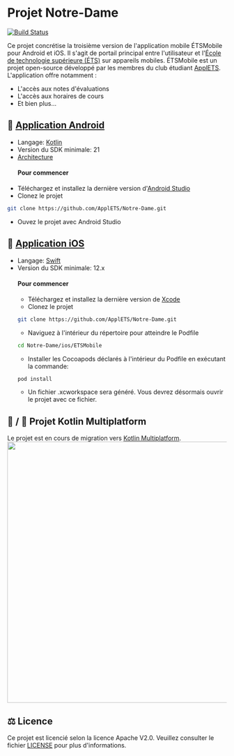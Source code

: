 # Projet Notre-Dame

[![Build Status](https://travis-ci.org/ApplETS/Notre-Dame.svg?branch=master)](https://travis-ci.org/ApplETS/Notre-Dame)

Ce projet concrétise la troisième version de l'application mobile ÉTSMobile pour Android et iOS. Il s'agit de portail principal entre l'utilisateur et l'[École de technologie supérieure (ÉTS)](https://www.etsmtl.ca/) sur appareils mobiles. ÉTSMobile est un projet open-source développé par les membres du club étudiant [ApplETS](https://clubapplets.ca/). L'application offre notamment :

* L'accès aux notes d'évaluations
* L'accès aux horaires de cours
* Et bien plus...

## 🤖 [Application Android](https://github.com/ApplETS/Notre-Dame/tree/master/android)
* Langage: [Kotlin](https://github.com/ApplETS/Notre-Dame/search?l=kotlin)
* Version du SDK minimale: 21
* [Architecture](https://github.com/ApplETS/Notre-Dame/wiki/Architecture-(FR))
  #### Pour commencer
 * Téléchargez et installez la dernière version d'[Android Studio](https://developer.android.com/studio/)
 * Clonez le projet
 ```bash
git clone https://github.com/ApplETS/Notre-Dame.git
```
 * Ouvez le projet avec Android Studio

## 🍎 [Application iOS](https://github.com/ApplETS/Notre-Dame/tree/master/ios)
* Langage: [Swift](https://github.com/ApplETS/Notre-Dame/search?l=swift)
* Version du SDK minimale: 12.x
  #### Pour commencer
  * Téléchargez et installez la dernière version de [Xcode](https://itunes.apple.com/ca/app/xcode/id497799835?mt=12)
  * Clonez le projet
  ```bash
  git clone https://github.com/ApplETS/Notre-Dame.git
  ```
  * Naviguez à l'intérieur du répertoire pour atteindre le Podfile
  ```bash
  cd Notre-Dame/ios/ETSMobile
  ```
  * Installer les Cocoapods déclarés à l'intérieur du Podfile en exécutant la commande:
  ```bash
  pod install
  ```
  * Un fichier .xcworkspace sera généré. Vous devrez désormais ouvrir le projet avec ce fichier.

## 🤖 / 🍎 Projet Kotlin Multiplatform
Le projet est en cours de migration vers [Kotlin Multiplatform](https://kotlinlang.org/docs/reference/multiplatform.html).
<image src="docs/images/architecture_multiplatform.png" width="600" />

## ⚖️ Licence
Ce projet est licencié selon la licence Apache V2.0. Veuillez consulter le fichier [LICENSE](https://github.com/ApplETS/Notre-Dame/blob/master/LICENSE) pour plus d'informations.
